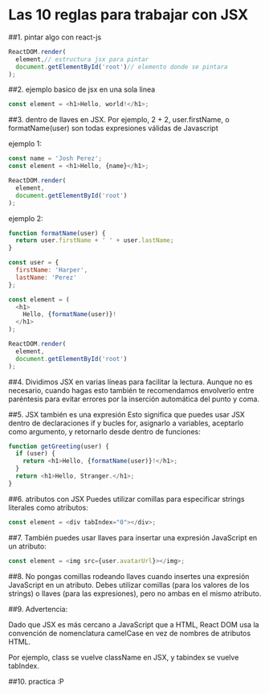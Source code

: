 # Las 10 reglas para trabajar con JSX

##1. pintar algo con react-js
```javascript
ReactDOM.render(
  element,// estructura jsx para pintar
  document.getElementById('root')// elemento donde se pintara
);
```
##2. ejemplo basico de jsx en una sola linea
```javascript
const element = <h1>Hello, world!</h1>;
```
##3. dentro de llaves en JSX. Por ejemplo, 2 + 2, user.firstName, o formatName(user) son todas expresiones válidas de Javascript

ejemplo 1:
```javascript
const name = 'Josh Perez';
const element = <h1>Hello, {name}</h1>;

ReactDOM.render(
  element,
  document.getElementById('root')
);
```
ejemplo 2:

```javascript
function formatName(user) {
  return user.firstName + ' ' + user.lastName;
}

const user = {
  firstName: 'Harper',
  lastName: 'Perez'
};

const element = (
  <h1>
    Hello, {formatName(user)}!
  </h1>
);

ReactDOM.render(
  element,
  document.getElementById('root')
);
```

##4. Dividimos JSX en varias líneas para facilitar la lectura. Aunque no es necesario, cuando hagas esto también te recomendamos envolverlo entre paréntesis para evitar errores por la inserción automática del punto y coma.

##5. JSX también es una expresión
Esto significa que puedes usar JSX dentro de declaraciones if y bucles for, asignarlo a variables, aceptarlo como argumento, y retornarlo desde dentro de funciones:

```javascript
function getGreeting(user) {
  if (user) {
    return <h1>Hello, {formatName(user)}!</h1>;
  }
  return <h1>Hello, Stranger.</h1>;
}
```
##6. atributos con JSX
Puedes utilizar comillas para especificar strings literales como atributos:

```javascript
const element = <div tabIndex="0"></div>;
```
##7. También puedes usar llaves para insertar una expresión JavaScript en un atributo:

```javascript
const element = <img src={user.avatarUrl}></img>;
```

##8. No pongas comillas rodeando llaves cuando insertes una expresión JavaScript en un atributo. Debes utilizar comillas (para los valores de los strings) o llaves (para las expresiones), pero no ambas en el mismo atributo.

##9. Advertencia:

Dado que JSX es más cercano a JavaScript que a HTML, React DOM usa la convención de nomenclatura camelCase en vez de nombres de atributos HTML.

Por ejemplo, class se vuelve className en JSX, y tabindex se vuelve tabIndex.

##10. practica :P